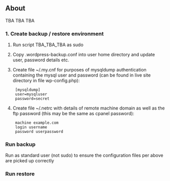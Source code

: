 ## About
TBA TBA TBA

### 1. Create backup / restore environment

1. Run script TBA_TBA_TBA as sudo
2. Copy .wordpress-backup.conf into user home directory and update user, password details etc.
3. Create file ~/.my.cnf for purposes of mysqldump authentication containing the mysql user and password (can be found in live site directory in file wp-config.php):

        [mysqldump]
        user=mysqluser
        password=secret
4. Create file ~/.netrc with details of remote machine domain as well as the ftp password (this may be the same as cpanel password):

        machine example.com
        login username
        password userpassword


### Run backup

Run  as standard user (not sudo) to ensure the configuration files per above are picked up correctly


### Run restore





